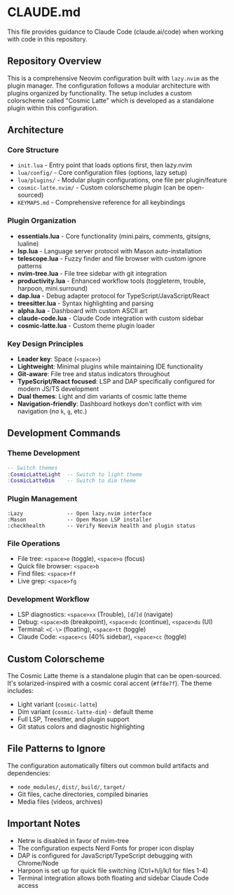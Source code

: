 # CLAUDE.md

This file provides guidance to Claude Code (claude.ai/code) when working with code in this repository.

## Repository Overview

This is a comprehensive Neovim configuration built with `lazy.nvim` as the plugin manager. The configuration follows a modular architecture with plugins organized by functionality. The setup includes a custom colorscheme called "Cosmic Latte" which is developed as a standalone plugin within this configuration.

## Architecture

### Core Structure
- `init.lua` - Entry point that loads options first, then lazy.nvim
- `lua/config/` - Core configuration files (options, lazy setup)  
- `lua/plugins/` - Modular plugin configurations, one file per plugin/feature
- `cosmic-latte.nvim/` - Custom colorscheme plugin (can be open-sourced)
- `KEYMAPS.md` - Comprehensive reference for all keybindings

### Plugin Organization
- **essentials.lua** - Core functionality (mini.pairs, comments, gitsigns, lualine)
- **lsp.lua** - Language server protocol with Mason auto-installation
- **telescope.lua** - Fuzzy finder and file browser with custom ignore patterns
- **nvim-tree.lua** - File tree sidebar with git integration
- **productivity.lua** - Enhanced workflow tools (toggleterm, trouble, harpoon, mini.surround)
- **dap.lua** - Debug adapter protocol for TypeScript/JavaScript/React
- **treesitter.lua** - Syntax highlighting and parsing
- **alpha.lua** - Dashboard with custom ASCII art
- **claude-code.lua** - Claude Code integration with custom sidebar
- **cosmic-latte.lua** - Custom theme plugin loader

### Key Design Principles
- **Leader key**: Space (`<space>`)
- **Lightweight**: Minimal plugins while maintaining IDE functionality
- **Git-aware**: File tree and status indicators throughout
- **TypeScript/React focused**: LSP and DAP specifically configured for modern JS/TS development
- **Dual themes**: Light and dim variants of cosmic latte theme
- **Navigation-friendly**: Dashboard hotkeys don't conflict with vim navigation (no `k`, `g`, etc.)

## Development Commands

### Theme Development
```lua
-- Switch themes
:CosmicLatteLight  -- Switch to light theme
:CosmicLatteDim    -- Switch to dim theme
```

### Plugin Management
```vim
:Lazy              -- Open lazy.nvim interface
:Mason             -- Open Mason LSP installer
:checkhealth       -- Verify Neovim health and plugin status
```

### File Operations
- File tree: `<space>e` (toggle), `<space>o` (focus)
- Quick file browser: `<space>b`
- Find files: `<space>ff`
- Live grep: `<space>fg`

### Development Workflow
- LSP diagnostics: `<space>xx` (Trouble), `[d`/`]d` (navigate)
- Debug: `<space>db` (breakpoint), `<space>dc` (continue), `<space>du` (UI)
- Terminal: `<C-\>` (floating), `<space>tt` (toggle)
- Claude Code: `<space>cs` (40% sidebar), `<space>cc` (toggle)

## Custom Colorscheme

The Cosmic Latte theme is a standalone plugin that can be open-sourced. It's solarized-inspired with a cosmic coral accent (`#ff8e7f`). The theme includes:
- Light variant (`cosmic-latte`)
- Dim variant (`cosmic-latte-dim`) - default theme
- Full LSP, Treesitter, and plugin support
- Git status colors and diagnostic highlighting

## File Patterns to Ignore

The configuration automatically filters out common build artifacts and dependencies:
- `node_modules/`, `dist/`, `build/`, `target/`
- Git files, cache directories, compiled binaries
- Media files (videos, archives)

## Important Notes

- Netrw is disabled in favor of nvim-tree
- The configuration expects Nerd Fonts for proper icon display
- DAP is configured for JavaScript/TypeScript debugging with Chrome/Node
- Harpoon is set up for quick file switching (Ctrl+h/j/k/l for files 1-4)
- Terminal integration allows both floating and sidebar Claude Code access